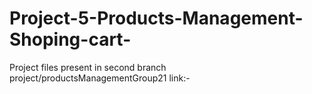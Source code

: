 # Project-5-Products-Management-Shoping-cart-

Project files present in second branch project/productsManagementGroup21
link:-
